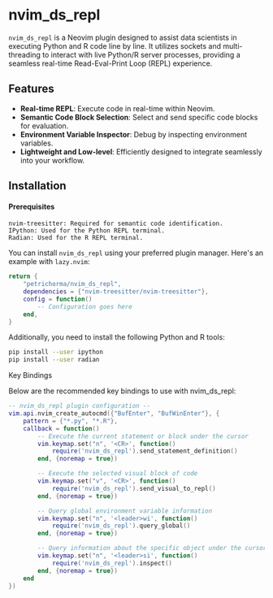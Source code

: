 # nvim_ds_repl

`nvim_ds_repl` is a Neovim plugin designed to assist data scientists in executing Python and R code line by line. It utilizes sockets and multi-threading to interact with live Python/R server processes, providing a seamless real-time Read-Eval-Print Loop (REPL) experience.

## Features

- **Real-time REPL**: Execute code in real-time within Neovim.
- **Semantic Code Block Selection**: Select and send specific code blocks for evaluation.
- **Environment Variable Inspector**: Debug by inspecting environment variables.
- **Lightweight and Low-level**: Efficiently designed to integrate seamlessly into your workflow.

## Installation
#### Prerequisites
    nvim-treesitter: Required for semantic code identification.
    IPython: Used for the Python REPL terminal.
    Radian: Used for the R REPL terminal.

You can install `nvim_ds_repl` using your preferred plugin manager. Here's an example with `lazy.nvim`:

```lua
return {
    "petrichorma/nvim_ds_repl",
    dependencies = {"nvim-treesitter/nvim-treesitter"},
    config = function()
        -- Configuration goes here
    end,
}
```



Additionally, you need to install the following Python and R tools:

```bash
pip install --user ipython
pip install --user radian
```

Key Bindings

Below are the recommended key bindings to use with nvim_ds_repl:


```lua
-- nvim_ds_repl plugin configuration --
vim.api.nvim_create_autocmd({"BufEnter", "BufWinEnter"}, {
    pattern = {"*.py", "*.R"},
    callback = function()
        -- Execute the current statement or block under the cursor
        vim.keymap.set("n", '<CR>', function() 
            require('nvim_ds_repl').send_statement_definition() 
        end, {noremap = true})

        -- Execute the selected visual block of code
        vim.keymap.set("v", '<CR>', function() 
            require('nvim_ds_repl').send_visual_to_repl() 
        end, {noremap = true})

        -- Query global environment variable information
        vim.keymap.set("n", '<leader>wi', function() 
            require('nvim_ds_repl').query_global() 
        end, {noremap = true})

        -- Query information about the specific object under the cursor
        vim.keymap.set("n", '<leader>si', function() 
            require('nvim_ds_repl').inspect() 
        end, {noremap = true})
    end
})
```






